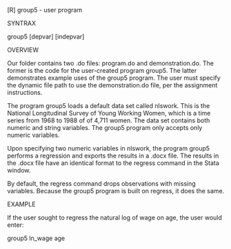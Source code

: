 [R] group5 - user program

SYNTRAX

group5 [depvar] [indepvar]

OVERVIEW

Our folder contains two .do files: program.do and demonstration.do. The former is the code for the user-created program group5. The latter demonstrates example uses of the group5 program. The user must specify the dynamic file path to use the demonstration.do file, per the assignment instructions.

The program group5 loads a default data set called nlswork. This is the National Longitudinal Survey of Young Working Women, which is a time series from 1968 to 1988 of of 4,711 women. The data set contains both numeric and string variables. The group5 program only accepts only numeric variables.

Upon specifying two numeric variables in nlswork, the program group5 performs a regression and exports the results in a .docx file. The results in the .docx file have an identical format to the regress command in the Stata window.

By default, the regress command drops observations with missing variables. Because the group5 program is built on regress, it does the same.

EXAMPLE

If the user sought to regress the natural log of wage on age, the user would enter:

group5 ln_wage age